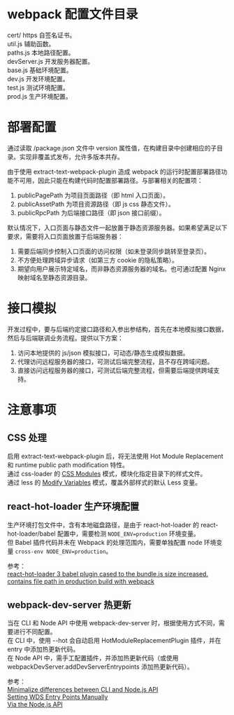 # webpack 配置文件目录

cert/ https 自签名证书。  
util.js 辅助函数。  
paths.js 本地路径配置。  
devServer.js 开发服务器配置。  
base.js 基础环境配置。  
dev.js 开发环境配置。  
test.js 测试环境配置。  
prod.js 生产环境配置。  

# 部署配置

通过读取 /package.json 文件中 version 属性值，在构建目录中创建相应的子目录。实现非覆盖式发布，允许多版本共存。  

由于使用 extract-text-webpack-plugin 造成 webpack 的运行时配置部署路径功能不可用，因此只能在构建代码时配置部署路径。与部署相关的配置项：  
1. publicPagePath 为项目页面路径（即 html 入口页面）。  
2. publicAssetPath 为项目资源路径（即 js css 静态文件）。  
3. publicRpcPath 为后端接口路径（即 json 接口前缀）。  

默认情况下，入口页面与静态文件一起放置于静态资源服务器。如果希望满足以下要求，需要将入口页面放置于后端服务器：  
1. 需要后端同步控制入口页面的访问权限（如未登录同步跳转至登录页）。  
2. 不方便处理跨域异步请求（如第三方 cookie 的隐私策略）。  
3. 期望向用户展示特定域名，而非静态资源服务器的域名。也可通过配置 Nginx 映射域名至静态资源目录。   

# 接口模拟

开发过程中，要与后端约定接口路径和入参出参结构，首先在本地模拟接口数据，然后与后端联调业务流程。提供以下方案：  
1. 访问本地提供的 js/json 模拟接口，可动态/静态生成模拟数据。  
2. 代理访问远程服务器的接口，可测试后端完整流程，且不存在跨域问题。  
3. 直接访问远程服务器的接口，可测试后端完整流程，但需要后端提供跨域支持。  

# 注意事项

## CSS 处理

启用 extract-text-webpack-plugin 后，将无法使用 Hot Module Replacement 和 runtime public path modification 特性。  
通过 css-loader 的 [CSS Modules](https://github.com/webpack/css-loader#css-modules) 模式，模块化指定目录下的样式文件。  
通过 less 的 [Modify Variables](http://lesscss.org/usage/#using-less-in-the-browser-modify-variables) 模式，覆盖外部样式的默认 Less 变量。  

## react-hot-loader 生产环境配置

生产环境打包文件中，含有本地磁盘路径，是由于 react-hot-loader 的 react-hot-loader/babel 配置中，需要检测 ```NODE_ENV=production``` 环境变量。  
但 Babel 插件代码并未在 Webpack 的处理范围内，需要单独配置 node 环境变量 ```cross-env NODE_ENV=production```。  

参考：  
[react-hot-loader 3 babel plugin cased to the bundle.js size increased.](https://github.com/gaearon/react-hot-loader/issues/357)  
[contains file path in production build with webpack](https://github.com/gaearon/react-hot-loader/issues/630)  

## webpack-dev-server 热更新

当在 CLI 和 Node API 中使用 webpack-dev-server 时，根据使用方式不同，需要进行不同配置。  
在 CLI 中，使用 --hot 会自动启用 HotModuleReplacementPlugin 插件，并在 entry 中添加热更新代码。  
在 Node API 中，需手工配置插件，并添加热更新代码（或使用 webpackDevServer.addDevServerEntrypoints 添加热更新代码）。

参考：  
[Minimalize differences between CLI and Node.js API](https://github.com/webpack/webpack-dev-server/issues/616)  
[Setting WDS Entry Points Manually](https://survivejs.com/webpack/appendices/hmr/#setting-wds-entry-points-manually)  
[Via the Node.js API](https://webpack.js.org/guides/hot-module-replacement/#via-the-node-js-api)  
